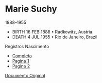 # Marie Suchy
1888–1955
- BIRTH 16 FEB 1888 • Radkowitz, Austria
- DEATH 4 JUL 1955 • Rio de Janeiro, Brazil

Registros Nascimento
- [Completo](MariaBirth.png)
- [Pagina 1](MariaZoom1.png)
- [Pagina 2](MariaZoom2.png)


[Documento Original](http://www.portafontium.eu/iipimage/30062345/horsice-11_2740-n)